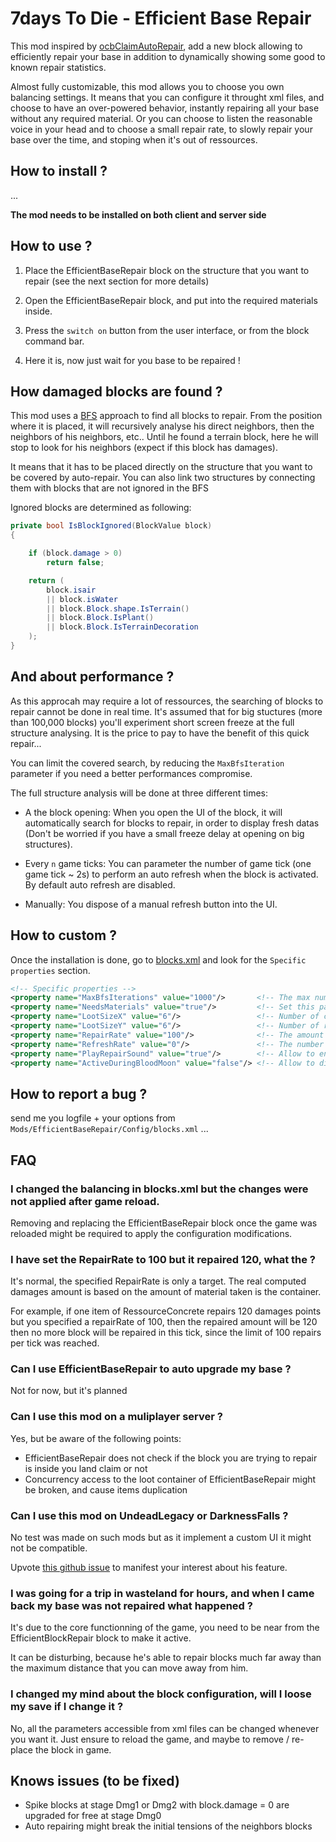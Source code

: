 # 7days To Die - Efficient Base Repair

This mod inspired by [ocbClaimAutoRepair](https://github.com/OCB7D2D/OcbClaimAutoRepair), add a new block allowing to efficiently repair your base in addition to dynamically showing some good to known repair statistics.

Almost fully customizable, this mod allows you to choose you own balancing settings. It means that you can configure it throught xml files, and choose to have an over-powered behavior, instantly repairing all your base without any required material. Or you can choose to listen the reasonable voice in your head and to choose a small repair rate, to slowly repair your base over the time, and stoping when it's out of ressources.

## How to install ?

...

**The mod needs to be installed on both client and server side**

## How to use ?

1. Place the EfficientBaseRepair block on the structure that you want to repair (see the next section for more details)

2. Open the EfficientBaseRepair block, and put into the required materials inside.

3. Press the `switch on` button from the user interface, or from the block command bar.

4. Here it is, now just wait for you base to be repaired !

## How damaged blocks are found ?

This mod uses a [BFS](https://en.wikipedia.org/wiki/Breadth-first_search) approach to find all blocks to repair. From the position where it is placed, it will recursively analyse his direct neighbors, then the neighbors of his neighbors, etc.. Until he found a terrain block, here he will stop to look for his neighbors (expect if this block has damages).

It means that it has to be placed directly on the structure that you want to be covered by auto-repair. You can also link two structures by connecting them with blocks that are not ignored in the BFS

Ignored blocks are determined as following:

``` C#
private bool IsBlockIgnored(BlockValue block)
{

    if (block.damage > 0)
        return false;

    return (
        block.isair
        || block.isWater
        || block.Block.shape.IsTerrain()
        || block.Block.IsPlant()
        || block.Block.IsTerrainDecoration
    );
}
```

## And about performance ?

As this approcah may require a lot of ressources, the searching of blocks to repair cannot be done in real time. It's assumed that for big stuctures (more than 100,000 blocks) you'll experiment short screen freeze at the full structure analysing. It is the price to pay to have the benefit of this quick repair...

You can limit the covered search, by reducing the `MaxBfsIteration` parameter if you need a better performances compromise.

The full structure analysis will be done at three different times:

* A the block opening: When you open the UI of the block, it will automatically search for blocks to repair, in order to display fresh datas (Don't be worried if you have a small freeze delay at opening on big structures).

* Every `n` game ticks: You can parameter the number of game tick (one game tick ~ 2s) to perform an auto refresh when the block is activated. By default auto refresh are disabled.

* Manually: You dispose of a manual refresh button into the UI.

## How to custom ?

Once the installation is done, go to [blocks.xml](./Config/blocks.xml) and look for the `Specific properties` section.

``` xml
<!-- Specific properties -->
<property name="MaxBfsIterations" value="1000"/>       <!-- The max number of bfs iterations (more iterations will require more CPU ressources) -->
<property name="NeedsMaterials" value="true"/>         <!-- Set this param to false, to fully disable the material requirements -->
<property name="LootSizeX" value="6"/>                 <!-- Number of columns of the loot container -->
<property name="LootSizeY" value="6"/>                 <!-- Number of rows of the loot container -->
<property name="RepairRate" value="100"/>              <!-- The amount of damage which can be repaired for one game tick (set to 0 for instant repairs) -->
<property name="RefreshRate" value="0"/>               <!-- The number of game ticks between two auto refresh (set to 0 to disable auto refresh) -->
<property name="PlayRepairSound" value="true"/>        <!-- Allow to enable / disable the hammer sound on the current block which is being repaired -->
<property name="ActiveDuringBloodMoon" value="false"/> <!-- Allow to disable the auto repair during the blood moon -->
```

## How to report a bug ?

send me you logfile + your options from `Mods/EfficientBaseRepair/Config/blocks.xml`
...

## FAQ

### I changed the balancing in blocks.xml but the changes were not applied after game reload.

Removing and replacing the EfficientBaseRepair block once the game was reloaded might be required to apply the configuration modifications.

### I have set the RepairRate to 100 but it repaired 120, what the ?

It's normal, the specified RepairRate is only a target. The real computed damages amount is based on the amount of material taken is the container.

For example, if one item of RessourceConcrete repairs 120 damages points but you specified a repairRate of 100, then the repaired amount will be 120 then no more block will be repaired in this tick, since the limit of 100 repairs per tick was reached.

### Can I use EfficientBaseRepair to auto upgrade my base ?

Not for now, but it's planned

### Can I use this mod on a muliplayer server ?

Yes, but be aware of the following points:

* EfficientBaseRepair does not check if the block you are trying to repair is inside you land claim or not
* Concurrency access to the loot container of EfficientBaseRepair might be broken, and cause items duplication

### Can I use this mod on UndeadLegacy or DarknessFalls ?

No test was made on such mods but as it implement a custom UI it might not be compatible.

Upvote [this github issue](link/to/issue) to manifest your interest about his feature.

### I was going for a trip in wasteland for hours, and when I came back my base was not repaired what happened ?

It's due to the core functionning of the game, you need to be near from the EfficientBlockRepair block to make it active.

It can be disturbing, because he's able to repair blocks much far away than the maximum distance that you can move away from him.

### I changed my mind about the block configuration, will I loose my save if I change it ?

No, all the parameters accessible from xml files can be changed whenever you want it. Just ensure to reload the game, and maybe to remove / re-place the block in game.

## Knows issues (to be fixed)

* Spike blocks at stage Dmg1 or Dmg2 with block.damage = 0 are upgraded for free at stage Dmg0
* Auto repairing might break the initial tensions of the neighbors blocks